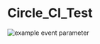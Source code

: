 # Circle_CI_Test
![example event parameter](https://github.com/b10prajapati/Circle_CI_Test/actions/workflows/github-actions-demo.yml/badge.svg)
